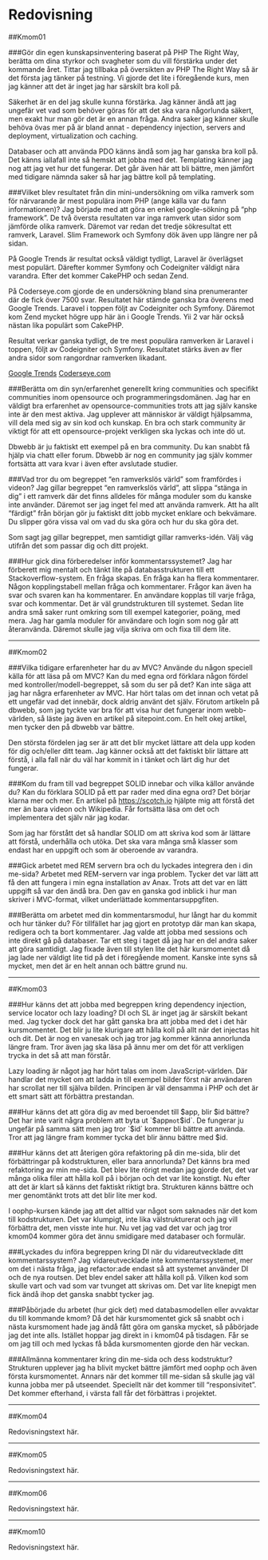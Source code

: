 Redovisning
=========================

##Kmom01

###Gör din egen kunskapsinventering baserat på PHP The Right Way, berätta om dina styrkor och svagheter som du vill förstärka under det kommande året.
Tittar jag tillbaka på översikten av PHP The Right Way så är det första jag tänker på testning. Vi gjorde det lite i föregående kurs, men jag känner att det är inget jag har särskilt bra koll på.

Säkerhet är en del jag skulle kunna förstärka. Jag känner ändå att jag ungefär vet vad som behöver göras för att det ska vara någorlunda säkert, men exakt hur man gör det är en annan fråga. Andra saker jag känner skulle behöva övas mer på är bland annat - dependency injection, servers and deployment, virtualization och caching.

Databaser och att använda PDO känns ändå som jag har ganska bra koll på. Det känns iallafall inte så hemskt att jobba med det. Templating känner jag nog att jag vet hur det fungerar. Det går även här att bli bättre, men jämfört med tidigare nämnda saker så har jag bättre koll på templating.

###Vilket blev resultatet från din mini-undersökning om vilka ramverk som för närvarande är mest populära inom PHP (ange källa var du fann informationen)?
Jag började med att göra en enkel google-sökning på “php framework”. De två översta resultaten var inga ramverk utan sidor som jämförde olika ramverk. Däremot var redan det tredje sökresultat ett ramverk, Laravel. Slim Framework och Symfony dök även upp längre ner på sidan.

På Google Trends är resultat också väldigt tydligt, Laravel är överlägset mest populärt. Därefter kommer Symfony och Codeigniter väldigt nära varandra. Efter det kommer CakePHP och sedan Zend.

På Coderseye.com gjorde de en undersökning bland sina prenumeranter där de fick över 7500 svar. Resultatet här stämde ganska bra överens med Google Trends. Laravel i toppen följt av Codeigniter och Symfony. Däremot kom Zend mycket högre upp här än i Google Trends. Yii 2 var här också nästan lika populärt som CakePHP.

Resultat verkar ganska tydligt, de tre mest populära ramverken är Laravel i toppen, följt av Codeigniter och Symfony. Resultatet stärks även av fler andra sidor som rangordnar ramverken likadant.

[Google Trends](https://trends.google.com/trends/explore?date=today%205-y&q=laravel,Symfony,Codeigniter,CakePHP,Zend)
[Coderseye.com](https://coderseye.com/best-php-frameworks-for-web-developers/)

###Berätta om din syn/erfarenhet generellt kring communities och specifikt communities inom opensource och programmeringsdomänen.
Jag har en väldigt bra erfarenhet av opensource-communities trots att jag själv kanske inte är den mest aktiva. Jag upplever att människor är väldigt hjälpsamma, vill dela med sig av sin kod och kunskap. En bra och stark community är viktigt för att ett opensource-projekt verkligen ska lyckas och inte dö ut.

Dbwebb är ju faktiskt ett exempel på en bra community. Du kan snabbt få hjälp via chatt eller forum. Dbwebb är nog en community jag själv kommer fortsätta att vara kvar i även efter avslutade studier.

###Vad tror du om begreppet “en ramverkslös värld” som framfördes i videon?
Jag gillar begreppet “en ramverkslös värld”, att slippa “stänga in dig” i ett ramverk där det finns alldeles för många moduler som du kanske inte använder. Däremot ser jag inget fel med att använda ramverk. Att ha allt “färdigt” från början gör ju faktiskt ditt jobb mycket enklare och bekvämare. Du slipper göra vissa val om vad du ska göra och hur du ska göra det.

Som sagt jag gillar begreppet, men samtidigt gillar ramverks-idén. Välj väg utifrån det som passar dig och ditt projekt.

###Hur gick dina förberedelser inför kommentarssystemet?
Jag har förberett mig mentalt och tänkt lite på databasstrukturen till ett Stackoverflow-system. En fråga skapas. En fråga kan ha flera kommentarer. Någon kopplingstabell mellan fråga och kommentarer. Frågor kan även ha svar och svaren kan ha kommentarer. En användare kopplas till varje fråga, svar och kommentar. Det är väl grundstrukturen till systemet. Sedan lite andra små saker runt omkring som till exempel kategorier, poäng, med mera. Jag har gamla moduler för användare och login som nog går att återanvända. Däremot skulle jag vilja skriva om och fixa till dem lite.



---



##Kmom02

###Vilka tidigare erfarenheter har du av MVC? Använde du någon speciell källa för att läsa på om MVC? Kan du med egna ord förklara någon fördel med kontroller/modell-begreppet, så som du ser på det?
Kan inte säga att jag har några erfarenheter av MVC. Har hört talas om det innan och vetat på ett ungefär vad det innebär, dock aldrig använt det själv. Förutom artikeln på dbwebb, som jag tyckte var bra för att visa hur det fungerar inom webb-världen, så läste jag även en artikel på sitepoint.com. En helt okej artikel, men tycker den på dbwebb var bättre.

Den största fördelen jag ser är att det blir mycket lättare att dela upp koden för dig och/eller ditt team. Jag känner också att det faktiskt blir lättare att förstå, i alla fall när du väl har kommit in i tänket och lärt dig hur det fungerar.

###Kom du fram till vad begreppet SOLID innebar och vilka källor använde du? Kan du förklara SOLID på ett par rader med dina egna ord?
Det börjar klarna mer och mer. En artikel på https://scotch.io hjälpte mig att förstå det mer än bara videon och Wikipedia. Får fortsätta läsa om det och implementera det själv när jag kodar.

Som jag har förstått det så handlar SOLID om att skriva kod som är lättare att förstå, underhålla och utöka. Det ska vara många små klasser som endast har en uppgift och som är oberoende av varandra.

###Gick arbetet med REM servern bra och du lyckades integrera den i din me-sida?
Arbetet med REM-servern var inga problem. Tycker det var lätt att få den att fungera i min egna installation av Anax. Trots att det var en lätt uppgift så var den ändå bra. Den gav en ganska god inblick i hur man skriver i MVC-format, vilket underlättade kommentarsuppgfiten.

###Berätta om arbetet med din kommentarsmodul, hur långt har du kommit och hur tänker du?
För tillfället har jag gjort en prototyp där man kan skapa, redigera och ta bort kommentarer. Jag valde att jobba med sessions och inte direkt gå på databaser. Tar ett steg i taget då jag har en del andra saker att göra samtidigt. Jag fixade även till stylen lite det här kursmomentet då jag lade ner väldigt lite tid på det i föregående moment. Kanske inte syns så mycket, men det är en helt annan och bättre grund nu.




---



##Kmom03

###Hur känns det att jobba med begreppen kring dependency injection, service locator och lazy loading?
DI och SL är inget jag är särskilt bekant med. Jag tycker dock det har gått ganska bra att jobba med det i det här kursmomentet. Det blir ju lite klurigare att hålla koll på allt när det injectas hit och dit. Det är nog en vanesak och jag tror jag kommer känna annorlunda längre fram. Tror även jag ska läsa på ännu mer om det för att verkligen trycka in det så att man förstår.

Lazy loading är något jag har hört talas om inom JavaScript-världen. Där handlar det mycket om att ladda in till exempel bilder först när användaren har scrollat ner till själva bilden. Principen är väl densamma i PHP och det är ett smart sätt att förbättra prestandan.

###Hur känns det att göra dig av med beroendet till $app, blir $id bättre?
Det har inte varit några problem att byta ut `$app` mot `$id`. De fungerar ju ungefär på samma sätt men jag tror `$id` kommer bli bättre att använda. Tror att jag längre fram kommer tycka det blir ännu bättre med $id.

###Hur känns det att återigen göra refaktoring på din me-sida, blir det förbättringar på kodstrukturen, eller bara annorlunda?
Det känns bra med refaktoring av min me-sida. Det blev lite rörigt medan jag gjorde det, det var många olika filer att hålla koll på i början och det var lite konstigt. Nu efter att det är klart så känns det faktiskt riktigt bra. Strukturen känns bättre och mer genomtänkt trots att det blir lite mer kod.

I oophp-kursen kände jag att det alltid var något som saknades när det kom till kodstrukturen. Det var klumpigt, inte lika välstrukturerat och jag vill förbättra det, men visste inte hur. Nu vet jag vad det var och jag tror kmom04 kommer göra det ännu smidigare med databaser och formulär.

###Lyckades du införa begreppen kring DI när du vidareutvecklade ditt kommentarssystem?
Jag vidareutvecklade inte kommentarssystemet, mer om det i nästa fråga, jag refactor:ade endast så att systemet använder DI och de nya routsen. Det blev endel saker att hålla koll på. Vilken kod som skulle vart och vad som var tvunget att skrivas om. Det var lite knepigt men fick ändå ihop det ganska snabbt tycker jag.

###Påbörjade du arbetet (hur gick det) med databasmodellen eller avvaktar du till kommande kmom?
Då det här kursmomentet gick så snabbt och i nästa kursmoment hade jag ändå fått göra om ganska mycket, så påbörjade jag det inte alls. Istället hoppar jag direkt in i kmom04 på tisdagen. Får se om jag till och med lyckas få båda kursmomenten gjorde den här veckan.

###Allmänna kommentarer kring din me-sida och dess kodstruktur?
Strukturen upplever jag ha blivit mycket bättre jämfört med oophp och även första kursmomentet. Annars när det kommer till me-sidan så skulle jag väl kunna jobba mer på utseendet. Speciellt när det kommer till “responsivitet”. Det kommer efterhand, i värsta fall får det förbättras i projektet.




---



##Kmom04

Redovisningstext här.



---



##Kmom05

Redovisningstext här.



---



##Kmom06

Redovisningstext här.



---



##Kmom10

Redovisningstext här.
